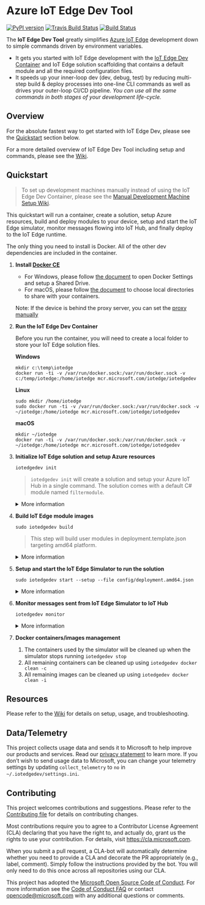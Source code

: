 # Azure IoT Edge Dev Tool

[![PyPI version](https://badge.fury.io/py/iotedgedev.svg)](https://badge.fury.io/py/iotedgedev)
[![Travis Build Status](https://travis-ci.org/Azure/iotedgedev.svg?branch=master)](https://travis-ci.org/Azure/iotedgedev)
[![Build Status](https://dev.azure.com/mseng/VSIoT/_apis/build/status/iotedgedev-master-ci?branchName=master)](https://dev.azure.com/mseng/VSIoT/_build/latest?definitionId=7884?branchName=master)

The **IoT Edge Dev Tool** greatly simplifies [Azure IoT Edge](https://azure.microsoft.com/en-us/services/iot-edge/) development down to simple commands driven by environment variables.

 - It gets you started with IoT Edge development with the [IoT Edge Dev Container](https://hub.docker.com/r/microsoft/iotedgedev/) and IoT Edge solution scaffolding that contains a default module and all the required configuration files.
 - It speeds up your inner-loop dev (dev, debug, test) by reducing multi-step build & deploy processes into one-line CLI commands as well as drives your outer-loop CI/CD pipeline. _You can use all the same commands in both stages of your development life-cycle._

## Overview
For the absolute fastest way to get started with IoT Edge Dev, please see the [Quickstart](#quickstart) section below.

For a more detailed overview of IoT Edge Dev Tool including setup and commands, please see the [Wiki](https://github.com/Azure/iotedgedev/wiki).

## Quickstart

> To set up development machines manually instead of using the IoT Edge Dev Container, please see the [Manual Development Machine Setup Wiki](https://github.com/Azure/iotedgedev/wiki/manual-dev-machine-setup).

This quickstart will run a container, create a solution, setup Azure resources, build and deploy modules to your device, setup and start the IoT Edge simulator, monitor messages flowing into IoT Hub, and finally deploy to the IoT Edge runtime.

<!-- Here's a 3 minute video walk-through of this Quickstart:

[![Azure IoT Edge Dev Tool: Quickstart](assets/edgedevtoolquickstartsmall.png)](https://aka.ms/iotedgedevquickstart) -->

The only thing you need to install is Docker. All of the other dev dependencies are included in the container. 

1. **Install [Docker CE](https://docs.docker.com/install/)**

    - For Windows, please follow [the document](https://docs.docker.com/docker-for-windows/#shared-drives) to open Docker Settings and setup a Shared Drive.
    - For macOS, please follow [the document](https://docs.docker.com/docker-for-mac/#file-sharing) to choose local directories to share with your containers.
    
    Note: If the device is behind the proxy server, you can set the [proxy manually](https://docs.docker.com/network/proxy/#configure-the-docker-client) 

1. **Run the IoT Edge Dev Container**

    Before you run the container, you will need to create a local folder to store your IoT Edge solution files.
    
    **Windows**
    ```
    mkdir c:\temp\iotedge
    docker run -ti -v /var/run/docker.sock:/var/run/docker.sock -v c:/temp/iotedge:/home/iotedge mcr.microsoft.com/iotedge/iotedgedev
    ```

    **Linux**
    ```
    sudo mkdir /home/iotedge
    sudo docker run -ti -v /var/run/docker.sock:/var/run/docker.sock -v ~/iotedge:/home/iotedge mcr.microsoft.com/iotedge/iotedgedev
    ```

    **macOS**
    ```
    mkdir ~/iotedge
    docker run -ti -v /var/run/docker.sock:/var/run/docker.sock -v ~/iotedge:/home/iotedge mcr.microsoft.com/iotedge/iotedgedev
    ```

1. **Initialize IoT Edge solution and setup Azure resources**

    `iotedgedev init`

    > `iotedgedev init` will create a solution and setup your Azure IoT Hub in a single command. The solution comes with a default C# module named `filtermodule`.

    <details>
    <summary>More information</summary>

    1. You will see structure of current folder like below:

    ```
        │  .env
        │  .gitignore
        │  deployment.debug.template.json
        │  deployment.template.json
        │
        ├─.vscode
        │      launch.json
        │
        └─modules
            └─filtermodule
                │  .gitignore
                │  Dockerfile.amd64
                │  Dockerfile.amd64.debug
                │  Dockerfile.arm32v7
                │  Dockerfile.windows-amd64
                │  filtermodule.csproj
                │  module.json
                │  Program.cs
    ```

    2. Open `.env` file, you will see the `IOTHUB_CONNECTION_STRING` and `DEVICE_CONNECTION_STRING` environment variables filled correctly.
    3. Open `deployment.template.json` file   
        1. You will see below section in the modules section:

        ```
        "filtermodule": {
            "version": "1.0",
            "type": "docker",
            "status": "running",
            "restartPolicy": "always",
            "settings": {
                "image": "${MODULES.filtermodule}",
                "createOptions": {}
            }
        }
        ```

        2. Two default routes are added:
        
        ```
        "routes": {
            "sensorTofiltermodule": "FROM /messages/modules/tempSensor/outputs/temperatureOutput INTO BrokeredEndpoint(\"/modules/filtermodule/inputs/input1\")",
            "filtermoduleToIoTHub": "FROM /messages/modules/filtermodule/outputs/* INTO $upstream"
        }
        ```

    4. You will see privacy statement like below:

        ```
        Welcome to iotedgedev!
        -------------------------
        Telemetry
        ---------
        The iotedgedev collects usage data in order to improve your experience.
        The data is anonymous and does not include commandline argument values.
        The data is collected by Microsoft.
        
        You can change your telemetry settings by updating 'collect_telemetry' to 'no' in ~/.iotedgedev/setting.ini
        ```

    </details>

1. **Build IoT Edge module images**

    `sudo iotedgedev build`
    
    > This step will build user modules in deployment.template.json targeting amd64 platform.

    <details>
    <summary>More information</summary>

    1. You will see a "BUILD COMPLETE" for each module and no error messages in the terminal output.
    1. Open `config/deployment.amd64.json` file, you will see the module image placeholders expanded correctly.
    1. Run `sudo docker image ls`, you will see the module images you just built.

    </details>

1. **Setup and start the IoT Edge Simulator to run the solution**

    `sudo iotedgedev start --setup --file config/deployment.amd64.json`

    <details>
    <summary>More information</summary>

    1. You will see an "IoT Edge Simulator has been started in solution mode." message at the end of the terminal output
    2. Run `sudo docker ps`, you will see your modules running as well as an edgeHubDev container

    </details>

1. **Monitor messages sent from IoT Edge Simulator to IoT Hub**

    `iotedgedev monitor`

    <details>
    <summary>More information</summary>

    1. You will see your expected messages sending to IoT Hub
    2. Stopping the monitor doesn't stop the simulator. It will continue running until it is explicitely stopped using `iotedgedev stop` and at that time all containers used by the simulator will be cleaned up.

    </details>

1. **Docker containers/images management**
    1. The containers used by the simulator will be cleaned up when the simulator stops running `iotedgedev stop`
    2. All remaining containers can be cleaned up using `iotedgedev docker clean -c`
    3. All remaining images can be cleaned up using `iotedgedev docker clean -i`

## Resources
Please refer to the [Wiki](https://github.com/Azure/iotedgedev/wiki) for details on setup, usage, and troubleshooting.

## Data/Telemetry
This project collects usage data and sends it to Microsoft to help improve our products and services. Read our [privacy statement](http://go.microsoft.com/fwlink/?LinkId=521839) to learn more. 
If you don’t wish to send usage data to Microsoft, you can change your telemetry settings by updating `collect_telemetry` to `no` in `~/.iotedgedev/settings.ini`.

## Contributing
This project welcomes contributions and suggestions. Please refer to the [Contributing file](CONTRIBUTING.md) for details on contributing changes.

Most contributions require you to agree to a Contributor License Agreement (CLA) declaring that you have the right to,
and actually do, grant us the rights to use your contribution. For details, visit
https://cla.microsoft.com.

When you submit a pull request, a CLA-bot will automatically determine whether you need
to provide a CLA and decorate the PR appropriately (e.g., label, comment). Simply follow the
instructions provided by the bot. You will only need to do this once across all repositories using our CLA.

This project has adopted the [Microsoft Open Source Code of Conduct](https://opensource.microsoft.com/codeofconduct/).
For more information see the [Code of Conduct FAQ](https://opensource.microsoft.com/codeofconduct/faq/)
or contact [opencode@microsoft.com](mailto:opencode@microsoft.com) with any additional questions or comments.
